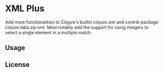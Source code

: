 # XML Plus

Add more functionalities to Clojure's builtin clojure.xml and contrib package
clojure.data.zip.xml. Most notably add the support for using integers to select
a single element in a multiple match.


## Usage


## License

